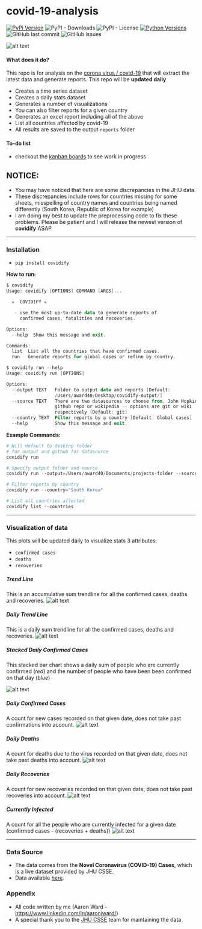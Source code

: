 # covid-19-analysis
[![PyPi Version](https://img.shields.io/pypi/v/covidify.svg)](https://pypi.python.org/pypi/covidify/) ![PyPI - Downloads](https://img.shields.io/pypi/dm/covidify) ![PyPI - License](https://img.shields.io/pypi/l/covidify?color=yellow) [![Python Versions](https://img.shields.io/pypi/pyversions/yt2mp3.svg)](https://pypi.python.org/pypi/covidify/) ![GitHub last commit](https://img.shields.io/github/last-commit/AaronWard/covid-19-analysis?color=brown) ![GitHub issues](https://img.shields.io/github/issues/AaronWard/covid-19-analysis?color=red)



![alt text](https://github.com/AaronWard/coronavirus-analysis/blob/master/tableau/spread.gif "Spread of coronavirus 22nd to 29th")

#### What does it do?
This repo is for analysis on the [corona virus / covid-19](https://www.who.int/health-topics/coronavirus) that will extract the latest data and generate reports. This repo will be **updated daily**
- Creates a time series dataset
- Creates a daily stats dataset 
- Generates a number of visualizations
- You can also filter reports for a given country
- Generates an excel report including all of the above 
- List all countries affected by covid-19
- All results are saved to the output `reports` folder


#### To-do list
- checkout the [kanban boards](https://github.com/AaronWard/covid-19-analysis/projects) to see work in progress


## NOTICE:
- You may have noticed that here are some discrepancies in the JHU data.
- These discrepancies include rows for countries missing for some sheets, misspelling of country names and countries being named differently (South Korea, Republic of Korea for example)
- I am doing my best to update the preprocessing code to fix these problems. Please be patient and I will release the newest version of **covidify** ASAP


<hr>


### Installation

- ```pip install covidify```


**How to run:**

```powershell
$ covidify
Usage: covidify [OPTIONS] COMMAND [ARGS]...

  ☣  COVIDIFY ☣

   - use the most up-to-date data to generate reports of 
     confirmed cases, fatalities and recoveries.

Options:
  --help  Show this message and exit.

Commands:
  list  List all the countries that have confirmed cases.
  run   Generate reports for global cases or refine by country.
```

```powershell
$ covidify run --help
Usage: covidify run [OPTIONS]

Options:
  --output TEXT   Folder to output data and reports [Default:
                  /Users/award40/Desktop/covidify-output/]
  --source TEXT   There are two datasources to choose from, John Hopkins
                  github repo or wikipedia -- options are git or wiki
                  respectively [Default: git]
  --country TEXT  Filter reports by a country [Default: Global cases]
  --help          Show this message and exit.
```

**Example Commands:**
```powershell
# Will default to desktop folder 
# for output and github for datasource
covidify run 
```

```powershell
# Specify output folder and source
covidify run --output=/Users/award40/Documents/projects-folder --source=git
```

```powershell
# Filter reports by country
covidify run --country="South Korea"
```

```powershell
# List all countries affected 
covidify list --countries
```

<hr>

### Visualization of data
This plots will be updated daily to visualize stats 3 attributes: 
- ```confirmed cases```
- ```deaths```
- ```recoveries```


##### Trend Line

This is an accumulative sum trendline for all the confirmed cases, deaths and recoveries.
![alt text](./reports/images/confirmed_trendline.png)

##### Daily Trend Line

This is a daily sum trendline for all the confirmed cases, deaths and recoveries.
![alt text](./reports/images/new_confirmed_cases_trendline.png)

##### Stacked Daily Confirmed Cases

This stacked bar chart shows a daily sum of people who are currently confirmed (<i>red</i>) and the number of people who have been been confirmed on that day (<i>blue</i>)

![alt text](./reports/images/confirmed_cases_stacked_bar.png "Number of people actually with the virus for each day")


##### Daily Confirmed Cases

A count for new cases recorded on that given date, does not take past confirmations into account. 
![alt text](./reports/images/new_confirmed_cases_bar.png)

##### Daily Deaths

A count for deaths due to the virus recorded on that given date, does not take past deaths into account. 
![alt text](./reports/images/new_deaths_bar.png)

##### Daily Recoveries

A count for new recoveries recorded on that given date, does not take past recoveries into account. 
![alt text](./reports/images/new_recoveries_bar.png)

##### Currently Infected

A count for all the people who are currently infected for a given date (confirmed cases - (recoveries + deaths))
![alt text](./reports/images/currently_infected_bar.png)


<hr>

### Data Source
- The data comes from the **Novel Coronavirus (COVID-19) Cases**, which is a live dataset provided by JHU CSSE. 
- Data available [here](https://github.com/CSSEGISandData/2019-nCoV).


### Appendix
- All code written by me (Aaron Ward  - https://www.linkedin.com/in/aaronjward/)
- A special thank you to the [JHU CSSE](https://systems.jhu.edu/) team for maintaining the data
